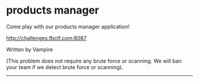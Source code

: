<h1>products manager</h1>

Come play with our products manager application!

http://challenges.fbctf.com:8087

Written by Vampire

(This problem does not require any brute force or scanning. We will ban your team if we detect brute force or scanning).

--------------------------------

